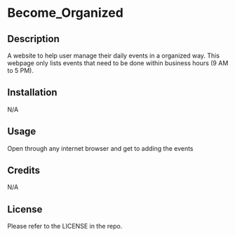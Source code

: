 # Become_Organized
## Description
A website to help user manage their daily events in a organized way. This webpage only lists events that need to be done within business hours (9 AM to 5 PM). 

## Installation
N/A

## Usage
Open through any internet browser and get to adding the events

## Credits
N/A

## License
Please refer to the LICENSE in the repo.